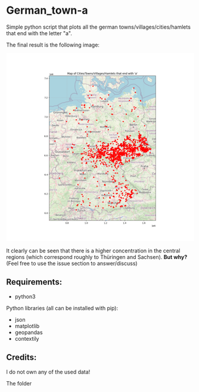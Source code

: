 # German_town-a
Simple python script that plots all the german towns/villages/cities/hamlets that end with the letter "a".

The final result is the following image:

![final_map](https://raw.githubusercontent.com/PiSimo/German-towns-ending-with-a/refs/heads/main/map_with_towns_ending_with_a.png)

It clearly can be seen that there is a higher concentration in the central regions (which correspond roughly to Thüringen and Sachsen). <b>But why?</b> (Feel free to use the issue section to answer/discuss)


## Requirements:
- python3

Python libraries (all can be installed with pip):
- json
- matplotlib
- geopandas
- contextily

## Credits:
I do not own any of the used data!

The folder
